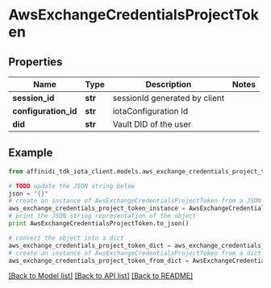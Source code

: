 # AwsExchangeCredentialsProjectToken

## Properties

| Name                 | Type    | Description                   | Notes |
| -------------------- | ------- | ----------------------------- | ----- |
| **session_id**       | **str** | sessionId generated by client |
| **configuration_id** | **str** | iotaConfiguration Id          |
| **did**              | **str** | Vault DID of the user         |

## Example

```python
from affinidi_tdk_iota_client.models.aws_exchange_credentials_project_token import AwsExchangeCredentialsProjectToken

# TODO update the JSON string below
json = "{}"
# create an instance of AwsExchangeCredentialsProjectToken from a JSON string
aws_exchange_credentials_project_token_instance = AwsExchangeCredentialsProjectToken.from_json(json)
# print the JSON string representation of the object
print AwsExchangeCredentialsProjectToken.to_json()

# convert the object into a dict
aws_exchange_credentials_project_token_dict = aws_exchange_credentials_project_token_instance.to_dict()
# create an instance of AwsExchangeCredentialsProjectToken from a dict
aws_exchange_credentials_project_token_from_dict = AwsExchangeCredentialsProjectToken.from_dict(aws_exchange_credentials_project_token_dict)
```

[[Back to Model list]](../README.md#documentation-for-models) [[Back to API list]](../README.md#documentation-for-api-endpoints) [[Back to README]](../README.md)
